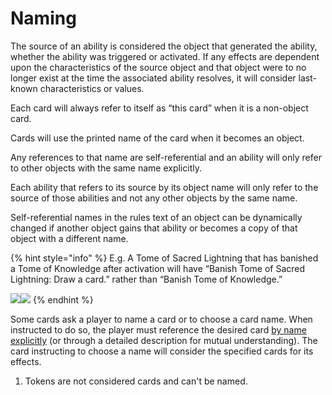 # Naming

The source of an ability is considered the object that generated the ability, whether the ability was triggered or activated. If any effects are dependent upon the characteristics of the source object and that object were to no longer exist at the time the associated ability resolves, it will consider last-known characteristics or values.

Each card will always refer to itself as “this card” when it is a non-object card.

Cards will use the printed name of the card when it becomes an object.

Any references to that name are self-referential and an ability will only refer to other objects with the same name explicitly.

Each ability that refers to its source by its object name will only refer to the source of those abilities and not any other objects by the same name.

Self-referential names in the rules text of an object can be dynamically changed if another object gains that ability or becomes a copy of that object with a different name.&#x20;

{% hint style="info" %}
E.g. A Tome of Sacred Lightning that has banished a Tome of Knowledge after activation will have “Banish Tome of Sacred Lightning: Draw a card.” rather than “Banish Tome of Knowledge.”

![](https://ga-index-public.s3.us-west-2.amazonaws.com/cards/tome-of-sacred-lightning-doa1e.jpg)![](https://ga-index-public.s3.us-west-2.amazonaws.com/cards/tome-of-knowledge-doa-alter.jpg)
{% endhint %}

Some cards ask a player to name a card or to choose a card name. When instructed to do so, the player must reference the desired card [by name explicitly](../../general-rules/general-rules-parts-of-a-card/parts-of-a-card-name.md) (or through a detailed description for mutual understanding). The card instructing to choose a name will consider the specified cards for its effects.&#x20;

1. Tokens are not considered cards and can't be named.
